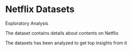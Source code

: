 # Netflix Datasets

Exploratory Analysis

The dataset contains details about contents  on Netflix

The datasets has been analyzed to get top insights from it
